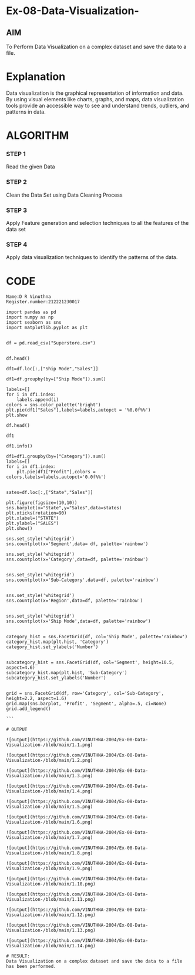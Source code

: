 # Ex-08-Data-Visualization-

## AIM
To Perform Data Visualization on a complex dataset and save the data to a file. 

# Explanation
Data visualization is the graphical representation of information and data. By using visual elements like charts, graphs, and maps, data visualization tools provide an accessible way to see and understand trends, outliers, and patterns in data.

# ALGORITHM
### STEP 1
Read the given Data
### STEP 2
Clean the Data Set using Data Cleaning Process
### STEP 3
Apply Feature generation and selection techniques to all the features of the data set
### STEP 4
Apply data visualization techniques to identify the patterns of the data.


# CODE
````
Name:D R Vinuthna
Register.number:212221230017

import pandas as pd
import numpy as np
import seaborn as sns
import matplotlib.pyplot as plt


df = pd.read_csv("Superstore.csv")


df.head()

df1=df.loc[:,["Ship Mode","Sales"]]

df1=df.groupby(by=["Ship Mode"]).sum()

labels=[]
for i in df1.index:
    labels.append(i)
colors = sns.color_palette('bright')
plt.pie(df1["Sales"],labels=labels,autopct = '%0.0f%%')
plt.show

df.head()

df1

df1.info()

df1=df1.groupby(by=["Category"]).sum()
labels=[]
for i in df1.index:
    plt.pie(df1["Profit"],colors = colors,labels=labels,autopct='0.0f%%')


sates=df.loc[:,["State","Sales"]]

plt.figure(figsize=(10,10))
sns.barplot(x="State",y="Sales",data=states)
plt.xticks(rotation=90)
plt.xlabel=("STATE")
plt.ylabel=("SALES")
plt.show()

sns.set_style('whitegrid')
sns.countplot(x='Segment',data= df, palette='rainbow')

sns.set_style('whitegrid')
sns.countplot(x='Category',data=df, palette='rainbow')


sns.set_style('whitegrid')
sns.countplot(x='Sub-Category',data=df, palette='rainbow')


sns.set_style('whitegrid')
sns.countplot(x='Region',data=df, palette='rainbow')


sns.set_style('whitegrid')
sns.countplot(x='Ship Mode',data=df, palette='rainbow')


category_hist = sns.FacetGrid(df, col='Ship Mode', palette='rainbow')
category_hist.map(plt.hist, 'Category')
category_hist.set_ylabels('Number')


subcategory_hist = sns.FacetGrid(df, col='Segment', height=10.5, aspect=4.6)
subcategory_hist.map(plt.hist, 'Sub-Category')
subcategory_hist.set_ylabels('Number')


grid = sns.FacetGrid(df, row='Category', col='Sub-Category', height=2.2, aspect=1.6)
grid.map(sns.barplot, 'Profit', 'Segment', alpha=.5, ci=None)
grid.add_legend()

```

# OUTPUT

![output](https://github.com/VINUTHNA-2004/Ex-08-Data-Visualization-/blob/main/1.1.png)

![output](https://github.com/VINUTHNA-2004/Ex-08-Data-Visualization-/blob/main/1.2.png)

![output](https://github.com/VINUTHNA-2004/Ex-08-Data-Visualization-/blob/main/1.3.png)

![output](https://github.com/VINUTHNA-2004/Ex-08-Data-Visualization-/blob/main/1.4.png)

![output](https://github.com/VINUTHNA-2004/Ex-08-Data-Visualization-/blob/main/1.5.png)

![output](https://github.com/VINUTHNA-2004/Ex-08-Data-Visualization-/blob/main/1.6.png)

![output](https://github.com/VINUTHNA-2004/Ex-08-Data-Visualization-/blob/main/1.7.png)

![output](https://github.com/VINUTHNA-2004/Ex-08-Data-Visualization-/blob/main/1.8.png)

![output](https://github.com/VINUTHNA-2004/Ex-08-Data-Visualization-/blob/main/1.9.png)

![output](https://github.com/VINUTHNA-2004/Ex-08-Data-Visualization-/blob/main/1.10.png)

![output](https://github.com/VINUTHNA-2004/Ex-08-Data-Visualization-/blob/main/1.11.png)

![output](https://github.com/VINUTHNA-2004/Ex-08-Data-Visualization-/blob/main/1.12.png)

![output](https://github.com/VINUTHNA-2004/Ex-08-Data-Visualization-/blob/main/1.13.png)

![output](https://github.com/VINUTHNA-2004/Ex-08-Data-Visualization-/blob/main/1.14.png)

# RESULT:
Data Visualization on a complex dataset and save the data to a file has been performed.
